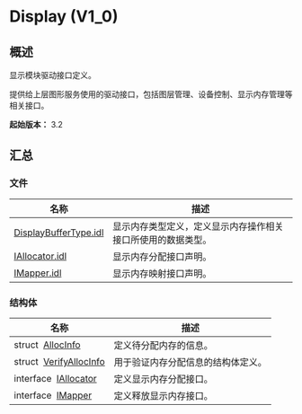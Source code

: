 # Display (V1_0)


## 概述

显示模块驱动接口定义。

提供给上层图形服务使用的驱动接口，包括图层管理、设备控制、显示内存管理等相关接口。

**起始版本：** 3.2


## 汇总


### 文件

| 名称 | 描述 | 
| -------- | -------- |
| [DisplayBufferType.idl](files_buffer_display_v10_display_buffer_type_8idl.md) | 显示内存类型定义，定义显示内存操作相关接口所使用的数据类型。 | 
| [IAllocator.idl](files_buffer_display_v10_i_allocator_8idl.md) | 显示内存分配接口声明。 | 
| [IMapper.idl](files_buffer_display_v10_i_mapper_8idl.md) | 显示内存映射接口声明。 | 


### 结构体

| 名称 | 描述 | 
| -------- | -------- |
| struct&nbsp;&nbsp;[AllocInfo](annotated_buffer_display_v10_alloc_info.md) | 定义待分配内存的信息。 | 
| struct&nbsp;&nbsp;[VerifyAllocInfo](annotated_buffer_display_v10_verify_alloc_info.md) | 用于验证内存分配信息的结构体定义。 | 
| interface&nbsp;&nbsp;[IAllocator](annotated_buffer_display_v10_interface_i_allocator.md) | 定义显示内存分配接口。 | 
| interface&nbsp;&nbsp;[IMapper](annotated_buffer_display_v10_interface_i_mapper.md) | 定义释放显示内存接口。 | 
